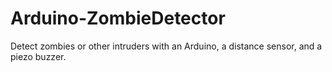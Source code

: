 # Arduino-ZombieDetector
Detect zombies or other intruders with an Arduino, a distance sensor, and a piezo buzzer.
